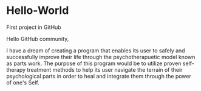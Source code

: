 # Hello-World
First project in GitHub

Hello GitHub community,

I have a dream of creating a program that enables its user to safely and successfully improve their life through the psychotherapuetic model known as parts work. The purpose of this program would be to utilize proven self-therapy treatment methods to help its user navigate the terrain of their psychological parts in order to heal and integrate them through the power of one's Self.
